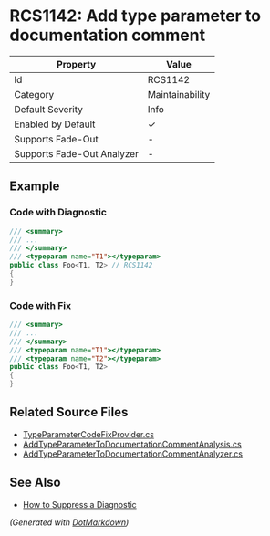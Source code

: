 # RCS1142: Add type parameter to documentation comment

| Property                    | Value           |
| --------------------------- | --------------- |
| Id                          | RCS1142         |
| Category                    | Maintainability |
| Default Severity            | Info            |
| Enabled by Default          | &#x2713;        |
| Supports Fade\-Out          | \-              |
| Supports Fade\-Out Analyzer | \-              |

## Example

### Code with Diagnostic

```csharp
/// <summary>
/// ...
/// </summary>
/// <typeparam name="T1"></typeparam>
public class Foo<T1, T2> // RCS1142
{
}
```

### Code with Fix

```csharp
/// <summary>
/// ...
/// </summary>
/// <typeparam name="T1"></typeparam>
/// <typeparam name="T2"></typeparam>
public class Foo<T1, T2>
{
}
```

## Related Source Files

* [TypeParameterCodeFixProvider.cs](../../src/Analyzers.CodeFixes/CSharp/CodeFixes/TypeParameterCodeFixProvider.cs)
* [AddTypeParameterToDocumentationCommentAnalysis.cs](../../src/Analyzers/CSharp/Analysis/Documentation/AddTypeParameterToDocumentationCommentAnalysis.cs)
* [AddTypeParameterToDocumentationCommentAnalyzer.cs](../../src/Analyzers/CSharp/Analysis/Documentation/AddTypeParameterToDocumentationCommentAnalyzer.cs)

## See Also

* [How to Suppress a Diagnostic](../HowToConfigureAnalyzers.md#how-to-suppress-a-diagnostic)

*\(Generated with [DotMarkdown](http://github.com/JosefPihrt/DotMarkdown)\)*
